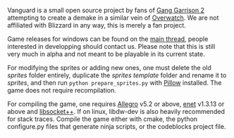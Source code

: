 Vanguard is a small open source project by fans of [Gang Garrison 2](http://www.ganggarrison.com/) attempting to create a demake in a similar vein of [Overwatch](https://playoverwatch.com).
We are not affiliated with Blizzard in any way, this is merely a fan project.

Game releases for windows can be found on the [main thread](http://www.ganggarrison.com/forums/index.php?topic=37227.0), people interested in developping should contact us.
Please note that this is still very much in alpha and not meant to be playable in its current state.

For modifying the sprites or adding new ones, one must delete the old _sprites_ folder entirely, duplicate the _sprites template_ folder and rename it to _sprites_, and then run `python prepare_sprites.py` with [Pillow](https://python-pillow.org/) installed. The game does not require recompilation.

For compiling the game, one requires [Allegro](http://liballeg.org/download.html) v5.2 or above, [enet](http://enet.bespin.org/Downloads.html) v1.3.13 or above and [libsocket++](https://github.com/dermesser/libsocket). If on linux, libdw-dev is also heavily recommended for stack traces.
Compile the game either with cmake, the python configure.py files that generate ninja scripts, or the codeblocks project file.
